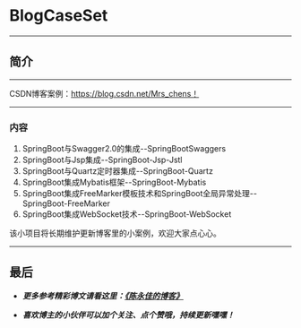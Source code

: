 # BlogCaseSet
----------------------
## 简介

----------------------
CSDN博客案例：https://blog.csdn.net/Mrs_chens！

----------------------
### 内容
1. SpringBoot与Swagger2.0的集成--SpringBootSwaggers
2. SpringBoot与Jsp集成--SpringBoot-Jsp-Jstl
3. SpringBoot与Quartz定时器集成--SpringBoot-Quartz
4. SpringBoot集成Mybatis框架--SpringBoot-Mybatis
5. SpringBoot集成FreeMarker模板技术和SpringBoot全局异常处理--SpringBoot-FreeMarker
6. SpringBoot集成WebSocket技术--SpringBoot-WebSocket

该小项目将长期维护更新博客里的小案例，欢迎大家点心心。

---------------------------
## 最后

- **_更多参考精彩博文请看这里：[《陈永佳的博客》](https://blog.csdn.net/Mrs_chens)_**

- **_喜欢博主的小伙伴可以加个关注、点个赞哦，持续更新嘿嘿！_**
